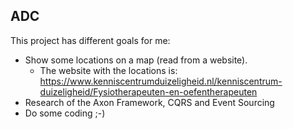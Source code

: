 ## ADC
This project has different goals for me:
* Show some locations on a map (read from a website).
  * The website with the locations is: https://www.kenniscentrumduizeligheid.nl/kenniscentrum-duizeligheid/Fysiotherapeuten-en-oefentherapeuten
* Research of the Axon Framework, CQRS and Event Sourcing
* Do some coding ;-)
